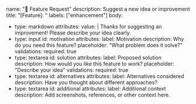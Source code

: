 name: "🚀 Feature Request"
description: Suggest a new idea or improvement
title: "[Feature]: "
labels: ["enhancement"]
body:
  - type: markdown
    attributes:
      value: |
        Thanks for suggesting an improvement! Please describe your idea clearly.
  - type: input
    id: motivation
    attributes:
      label: Motivation
      description: Why do you need this feature?
      placeholder: "What problem does it solve?"
    validations:
      required: true
  - type: textarea
    id: solution
    attributes:
      label: Proposed solution
      description: How would you like this feature to work?
      placeholder: "Describe your idea"
    validations:
      required: true
  - type: textarea
    id: alternatives
    attributes:
      label: Alternatives considered
      description: Have you thought about different approaches?
  - type: textarea
    id: additional
    attributes:
      label: Additional context
      description: Add screenshots, references, or other context here.

